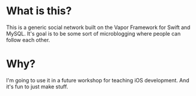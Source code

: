 # What is this?
This is a generic social network built on the Vapor Framework for Swift and MySQL. It's goal is to be some sort of microblogging where people can follow each other. 

# Why? 
I'm going to use it in a future workshop for teaching iOS development. And it's fun to just make stuff.
